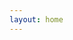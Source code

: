 ```yaml
---
layout: home
---
```


<main> <!-- markdownlint-disable-line MD041 -->
  <BeltBuilder />
</main>

<script setup lang="ts">
import BeltBuilder from './components/BeltBuilder.vue'
</script>

<style module>
main {
  padding: 20px;
  text-align: center;
}
</style>
